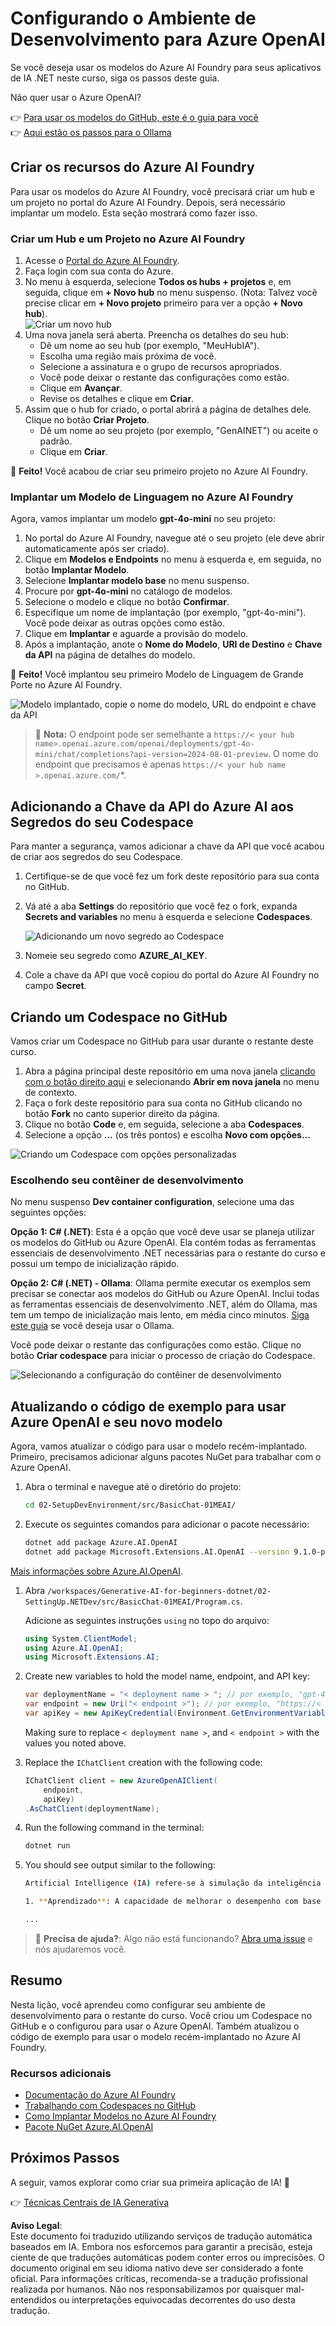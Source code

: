 # Configurando o Ambiente de Desenvolvimento para Azure OpenAI

Se você deseja usar os modelos do Azure AI Foundry para seus aplicativos de IA .NET neste curso, siga os passos deste guia.

Não quer usar o Azure OpenAI?

👉 [Para usar os modelos do GitHub, este é o guia para você](README.md)  
👉 [Aqui estão os passos para o Ollama](getting-started-ollama.md)

## Criar os recursos do Azure AI Foundry

Para usar os modelos do Azure AI Foundry, você precisará criar um hub e um projeto no portal do Azure AI Foundry. Depois, será necessário implantar um modelo. Esta seção mostrará como fazer isso.

### Criar um Hub e um Projeto no Azure AI Foundry

1. Acesse o [Portal do Azure AI Foundry](https://ai.azure.com/).
1. Faça login com sua conta do Azure.
1. No menu à esquerda, selecione **Todos os hubs + projetos** e, em seguida, clique em **+ Novo hub** no menu suspenso. (Nota: Talvez você precise clicar em **+ Novo projeto** primeiro para ver a opção **+ Novo hub**).  
    ![Criar um novo hub](../../../translated_images/ai-foundry-hub-selection.dc9bf6b90ab4b2b9f94ae6274422bcd318ee09091350750062740479f69a651c.pt.png)
1. Uma nova janela será aberta. Preencha os detalhes do seu hub:
    - Dê um nome ao seu hub (por exemplo, "MeuHubIA").
    - Escolha uma região mais próxima de você.
    - Selecione a assinatura e o grupo de recursos apropriados.
    - Você pode deixar o restante das configurações como estão.
    - Clique em **Avançar**.
    - Revise os detalhes e clique em **Criar**.
1. Assim que o hub for criado, o portal abrirá a página de detalhes dele. Clique no botão **Criar Projeto**.
    - Dê um nome ao seu projeto (por exemplo, "GenAINET") ou aceite o padrão.
    - Clique em **Criar**.

🎉 **Feito!** Você acabou de criar seu primeiro projeto no Azure AI Foundry.

### Implantar um Modelo de Linguagem no Azure AI Foundry

Agora, vamos implantar um modelo **gpt-4o-mini** no seu projeto:

1. No portal do Azure AI Foundry, navegue até o seu projeto (ele deve abrir automaticamente após ser criado).
1. Clique em **Modelos e Endpoints** no menu à esquerda e, em seguida, no botão **Implantar Modelo**.
1. Selecione **Implantar modelo base** no menu suspenso.
1. Procure por **gpt-4o-mini** no catálogo de modelos.
1. Selecione o modelo e clique no botão **Confirmar**.
1. Especifique um nome de implantação (por exemplo, "gpt-4o-mini"). Você pode deixar as outras opções como estão.
1. Clique em **Implantar** e aguarde a provisão do modelo.
1. Após a implantação, anote o **Nome do Modelo**, **URI de Destino** e **Chave da API** na página de detalhes do modelo.

🎉 **Feito!** Você implantou seu primeiro Modelo de Linguagem de Grande Porte no Azure AI Foundry.

![Modelo implantado, copie o nome do modelo, URL do endpoint e chave da API](../../../translated_images/deploytoazure-20-copymodelinfo.9797a0bffd24459c9b977d98e18a089accaece2917d2abcde4ab96db957e0fcb.pt.png)

> 📝 **Nota:** O endpoint pode ser semelhante a `https://< your hub name>.openai.azure.com/openai/deployments/gpt-4o-mini/chat/completions?api-version=2024-08-01-preview`. O nome do endpoint que precisamos é apenas `https://< your hub name >.openai.azure.com/`*.

## Adicionando a Chave da API do Azure AI aos Segredos do seu Codespace

Para manter a segurança, vamos adicionar a chave da API que você acabou de criar aos segredos do seu Codespace.

1. Certifique-se de que você fez um fork deste repositório para sua conta no GitHub.
1. Vá até a aba **Settings** do repositório que você fez o fork, expanda **Secrets and variables** no menu à esquerda e selecione **Codespaces**.

    ![Adicionando um novo segredo ao Codespace](../../../translated_images/codespaces-secret.0e168026d0078356489f51ca61b195603283511c73bb805b056619f994652f7c.pt.jpeg)
1. Nomeie seu segredo como **AZURE_AI_KEY**.
1. Cole a chave da API que você copiou do portal do Azure AI Foundry no campo **Secret**.

## Criando um Codespace no GitHub

Vamos criar um Codespace no GitHub para usar durante o restante deste curso.

1. Abra a página principal deste repositório em uma nova janela [clicando com o botão direito aqui](https://github.com/microsoft/Generative-AI-for-beginners-dotnet) e selecionando **Abrir em nova janela** no menu de contexto.
1. Faça o fork deste repositório para sua conta no GitHub clicando no botão **Fork** no canto superior direito da página.
1. Clique no botão **Code** e, em seguida, selecione a aba **Codespaces**.
1. Selecione a opção **...** (os três pontos) e escolha **Novo com opções...**

![Criando um Codespace com opções personalizadas](../../../translated_images/creating-codespace.0e7334f85cf4c8d0e080a0d5b4c76c24c5bbe6bddf48dcd1403e092ea0d9bce9.pt.png)

### Escolhendo seu contêiner de desenvolvimento

No menu suspenso **Dev container configuration**, selecione uma das seguintes opções:

**Opção 1: C# (.NET)**: Esta é a opção que você deve usar se planeja utilizar os modelos do GitHub ou Azure OpenAI. Ela contém todas as ferramentas essenciais de desenvolvimento .NET necessárias para o restante do curso e possui um tempo de inicialização rápido.

**Opção 2: C# (.NET) - Ollama**: Ollama permite executar os exemplos sem precisar se conectar aos modelos do GitHub ou Azure OpenAI. Inclui todas as ferramentas essenciais de desenvolvimento .NET, além do Ollama, mas tem um tempo de inicialização mais lento, em média cinco minutos. [Siga este guia](getting-started-ollama.md) se você deseja usar o Ollama.

Você pode deixar o restante das configurações como estão. Clique no botão **Criar codespace** para iniciar o processo de criação do Codespace.

![Selecionando a configuração do contêiner de desenvolvimento](../../../translated_images/select-container-codespace.9b8ca34b6ff8b4cb80973924cbc1894cf7672d233b0055b47f702db60c4c6221.pt.png)

## Atualizando o código de exemplo para usar Azure OpenAI e seu novo modelo

Agora, vamos atualizar o código para usar o modelo recém-implantado. Primeiro, precisamos adicionar alguns pacotes NuGet para trabalhar com o Azure OpenAI.

1. Abra o terminal e navegue até o diretório do projeto:

    ```bash
    cd 02-SetupDevEnvironment/src/BasicChat-01MEAI/
    ```

1. Execute os seguintes comandos para adicionar o pacote necessário:

    ```bash
    dotnet add package Azure.AI.OpenAI
    dotnet add package Microsoft.Extensions.AI.OpenAI --version 9.1.0-preview.1.25064.3
    ```

[Mais informações sobre Azure.AI.OpenAI](https://www.nuget.org/packages/Azure.AI.OpenAI/2.1.0#show-readme-container).

1. Abra `/workspaces/Generative-AI-for-beginners-dotnet/02-SettingUp.NETDev/src/BasicChat-01MEAI/Program.cs`.

    Adicione as seguintes instruções `using` no topo do arquivo:

    ```csharp
    using System.ClientModel;
    using Azure.AI.OpenAI;
    using Microsoft.Extensions.AI;

1. Create new variables to hold the model name, endpoint, and API key:

    ```csharp
    var deploymentName = "< deployment name > "; // por exemplo, "gpt-4o-mini"
    var endpoint = new Uri("< endpoint >"); // por exemplo, "https://< seu nome do hub >.openai.azure.com/"
    var apiKey = new ApiKeyCredential(Environment.GetEnvironmentVariable("AZURE_AI_SECRET"));
    ```

    Making sure to replace `< deployment name >`, and `< endpoint >` with the values you noted above.

1. Replace the `IChatClient` creation with the following code:

    ```csharp
    IChatClient client = new AzureOpenAIClient(
        endpoint,
        apiKey)
    .AsChatClient(deploymentName);
    ```

1. Run the following command in the terminal:

    ```bash
    dotnet run
    ```

1. You should see output similar to the following:

    ```bash
    Artificial Intelligence (IA) refere-se à simulação da inteligência humana em máquinas que são programadas para pensar e aprender como humanos. A IA abrange uma variedade de tecnologias e abordagens que permitem que computadores e sistemas realizem tarefas que normalmente exigem inteligência humana. Essas tarefas incluem:

    1. **Aprendizado**: A capacidade de melhorar o desempenho com base na experiência, geralmente por meio de algoritmos que analisam dados.
    
    ...
    ```

> 🙋 **Precisa de ajuda?**: Algo não está funcionando? [Abra uma issue](https://github.com/microsoft/Generative-AI-for-beginners-dotnet/issues/new?template=Blank+issue) e nós ajudaremos você.

## Resumo

Nesta lição, você aprendeu como configurar seu ambiente de desenvolvimento para o restante do curso. Você criou um Codespace no GitHub e o configurou para usar o Azure OpenAI. Também atualizou o código de exemplo para usar o modelo recém-implantado no Azure AI Foundry.

### Recursos adicionais

- [Documentação do Azure AI Foundry](https://learn.microsoft.com/azure/ai-services/)
- [Trabalhando com Codespaces no GitHub](https://docs.github.com/en/codespaces/getting-started)
- [Como Implantar Modelos no Azure AI Foundry](https://learn.microsoft.com/azure/ai-services/deploy/)
- [Pacote NuGet Azure.AI.OpenAI](https://www.nuget.org/packages/Azure.AI.OpenAI)

## Próximos Passos

A seguir, vamos explorar como criar sua primeira aplicação de IA! 🚀

👉 [Técnicas Centrais de IA Generativa](../03-CoreGenerativeAITechniques/readme.md)

**Aviso Legal**:  
Este documento foi traduzido utilizando serviços de tradução automática baseados em IA. Embora nos esforcemos para garantir a precisão, esteja ciente de que traduções automáticas podem conter erros ou imprecisões. O documento original em seu idioma nativo deve ser considerado a fonte oficial. Para informações críticas, recomenda-se a tradução profissional realizada por humanos. Não nos responsabilizamos por quaisquer mal-entendidos ou interpretações equivocadas decorrentes do uso desta tradução.